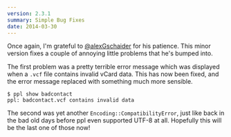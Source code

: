 ```yaml
---
version: 2.3.1
summary: Simple Bug Fixes
date: 2014-03-30
---
```


Once again, I'm grateful to [@alexGschaider] for his patience. This minor
version fixes a couple of annoying little problems that he's bumped into.

The first problem was a pretty terrible error message which was displayed when a
`.vcf` file contains invalid vCard data. This has now been fixed, and the error
message replaced with something much more sensible.

    $ ppl show badcontact
    ppl: badcontact.vcf contains invalid data

The second was yet another `Encoding::CompatibilityError`, just like back in the
bad old days before ppl even supported UTF-8 at all. Hopefully this will be the
last one of those now!

[@alexGschaider]: https://github.com/axelGschaider

